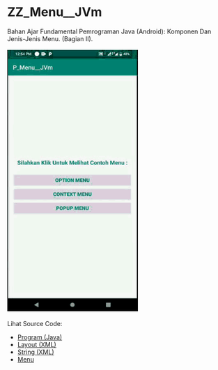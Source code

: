 # ZZ_Menu__JVm
Bahan Ajar Fundamental Pemrograman Java (Android): Komponen Dan Jenis-Jenis Menu. (Bagian II).<br><br>
<img src="https://github.com/RizkyKhapidsyah/ZZ_Menu__JVm/blob/master/app/result/R20191206_125433.gif" height=600px width=300px><br><br>
Lihat Source Code:<br>
- <a href="https://github.com/RizkyKhapidsyah/ZZ_Menu__JVm/tree/master/app/src/main/java/com/rk/m">Program (Java)</a><br>
- <a href="https://github.com/RizkyKhapidsyah/ZZ_Menu__JVm/tree/master/app/src/main/res/layout">Layout (XML)</a><br>
- <a href="https://github.com/RizkyKhapidsyah/ZZ_Menu__JVm/blob/master/app/src/main/res/values/strings.xml">String (XML)</a><br>
- <a href="https://github.com/RizkyKhapidsyah/ZZ_Menu__JVm/blob/master/app/src/main/res/menu/menu.xml">Menu</a>
